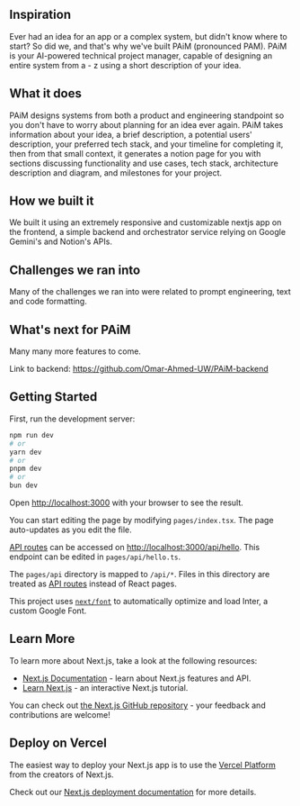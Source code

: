 ## Inspiration

Ever had an idea for an app or a complex system, but didn't know where to start? So did we, and that's why we've built PAiM (pronounced PAM). PAiM is your AI-powered technical project manager, capable of designing an entire system from a - z using a short description of your idea.

## What it does

PAiM designs systems from both a product and engineering standpoint so you don't have to worry about planning for an idea ever again. PAiM takes information about your idea, a brief description, a potential users' description, your preferred tech stack, and your timeline for completing it, then from that small context, it generates a notion page for you with sections discussing functionality and use cases, tech stack, architecture description and diagram, and milestones for your project.

## How we built it

We built it using an extremely responsive and customizable nextjs app on the frontend, a simple backend and orchestrator service relying on Google Gemini's and Notion's APIs.

## Challenges we ran into

Many of the challenges we ran into were related to prompt engineering, text and code formatting.

## What's next for PAiM

Many many more features to come.

Link to backend: https://github.com/Omar-Ahmed-UW/PAiM-backend

## Getting Started

First, run the development server:

```bash
npm run dev
# or
yarn dev
# or
pnpm dev
# or
bun dev
```

Open [http://localhost:3000](http://localhost:3000) with your browser to see the result.

You can start editing the page by modifying `pages/index.tsx`. The page auto-updates as you edit the file.

[API routes](https://nextjs.org/docs/api-routes/introduction) can be accessed on [http://localhost:3000/api/hello](http://localhost:3000/api/hello). This endpoint can be edited in `pages/api/hello.ts`.

The `pages/api` directory is mapped to `/api/*`. Files in this directory are treated as [API routes](https://nextjs.org/docs/api-routes/introduction) instead of React pages.

This project uses [`next/font`](https://nextjs.org/docs/basic-features/font-optimization) to automatically optimize and load Inter, a custom Google Font.

## Learn More

To learn more about Next.js, take a look at the following resources:

-   [Next.js Documentation](https://nextjs.org/docs) - learn about Next.js features and API.
-   [Learn Next.js](https://nextjs.org/learn) - an interactive Next.js tutorial.

You can check out [the Next.js GitHub repository](https://github.com/vercel/next.js/) - your feedback and contributions are welcome!

## Deploy on Vercel

The easiest way to deploy your Next.js app is to use the [Vercel Platform](https://vercel.com/new?utm_medium=default-template&filter=next.js&utm_source=create-next-app&utm_campaign=create-next-app-readme) from the creators of Next.js.

Check out our [Next.js deployment documentation](https://nextjs.org/docs/deployment) for more details.
